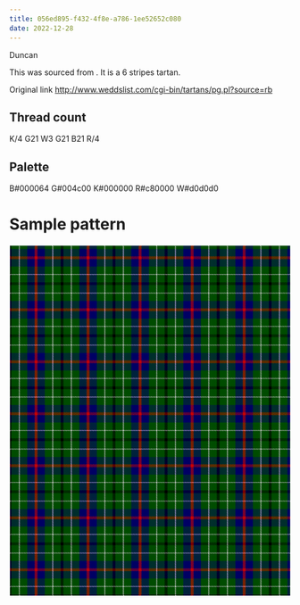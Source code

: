 ```yaml
---
title: 056ed895-f432-4f8e-a786-1ee52652c080
date: 2022-12-28
---
```

Duncan

This was sourced from <no value>.  It is a 6 stripes tartan.

Original link http://www.weddslist.com/cgi-bin/tartans/pg.pl?source=rb

## Thread count
K/4 G21 W3 G21 B21 R/4

## Palette
B#000064 G#004c00 K#000000 R#c80000 W#d0d0d0

# Sample pattern

![Tartan detail](tartan.png "K/4 G21 W3 G21 B21 R/4 tartan")